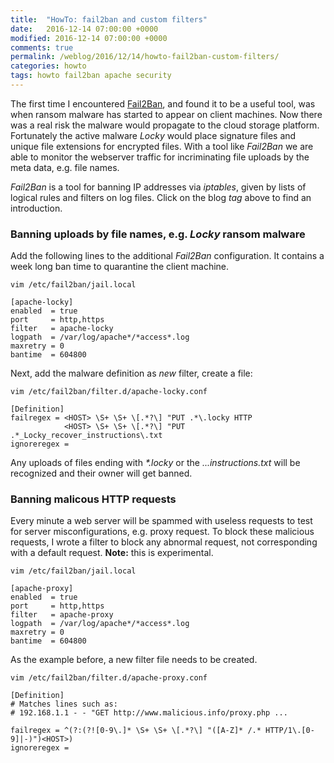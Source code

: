 ```yaml
---
title:  "HowTo: fail2ban and custom filters"
date:   2016-12-14 07:00:00 +0000
modified: 2016-12-14 07:00:00 +0000 
comments: true
permalink: /weblog/2016/12/14/howto-fail2ban-custom-filters/
categories: howto
tags: howto fail2ban apache security
---
```



The first time I encountered [Fail2Ban][f2b], and found it to be a useful tool, was when ransom malware has started to appear on client machines. Now there was a real risk the malware would propagate to the cloud storage platform. Fortunately the active malware *Locky* would place signature files and unique file extensions for encrypted files. With a tool like *Fail2Ban* we are able to monitor the webserver traffic for incriminating file uploads by the meta data, e.g. file names.


<!--more-->

*Fail2Ban* is a tool for banning IP addresses via *iptables*, given by lists of logical rules and filters on log files. Click on the blog *tag* above to find an introduction.


### Banning uploads by file names, e.g. *Locky* ransom malware

Add the following lines to the additional *Fail2Ban* configuration. It contains a week long ban time to quarantine the client machine.

```
vim /etc/fail2ban/jail.local

[apache-locky]
enabled  = true
port     = http,https
filter   = apache-locky
logpath  = /var/log/apache*/*access*.log
maxretry = 0
bantime  = 604800
```


Next, add the malware definition as *new* filter, create a file:
 
```
vim /etc/fail2ban/filter.d/apache-locky.conf

[Definition]
failregex = <HOST> \S+ \S+ \[.*?\] "PUT .*\.locky HTTP
            <HOST> \S+ \S+ \[.*?\] "PUT .*_Locky_recover_instructions\.txt
ignoreregex =
```

Any uploads of files ending with *\*.locky* or the *...instructions.txt* will be recognized and their owner will get banned.



 
### Banning malicous HTTP requests

Every minute a web server will be spammed with useless requests to test for server misconfigurations, e.g. proxy request. To block these malicious requests, I wrote a filter to block any abnormal request, not corresponding with a default request. **Note:** this is experimental.

```
vim /etc/fail2ban/jail.local

[apache-proxy]
enabled  = true
port     = http,https
filter   = apache-proxy
logpath  = /var/log/apache*/*access*.log
maxretry = 0
bantime  = 604800
```

As the example before, a new filter file needs to be created.

```
vim /etc/fail2ban/filter.d/apache-proxy.conf

[Definition]
# Matches lines such as:
# 192.168.1.1 - - "GET http://www.malicious.info/proxy.php ...

failregex = ^(?:(?![0-9\.]* \S+ \S+ \[.*?\] "([A-Z]* /.* HTTP/1\.[0-9]|-)")<HOST>)
ignoreregex =
``` 

[f2b]: http://www.fail2ban.org/
 